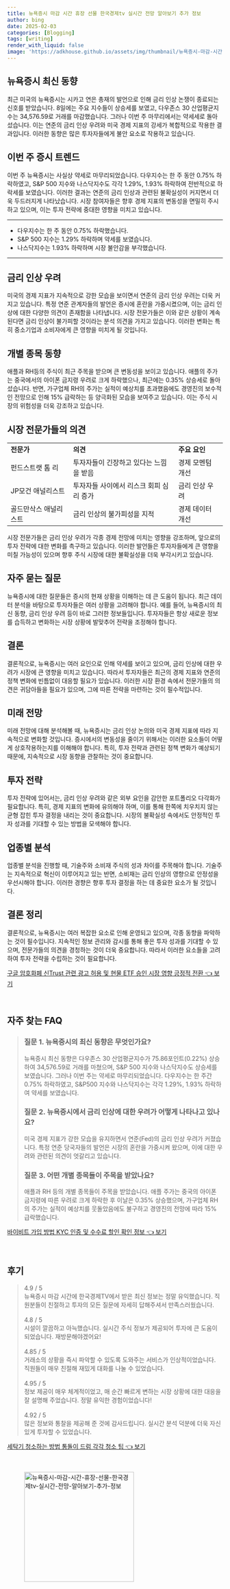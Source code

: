 ```yaml
---
title: 뉴욕증시 마감 시간 휴장 선물 한국경제tv 실시간 전망 알아보기 추가 정보
author: bing
date: 2025-02-03
categories: [Blogging]
tags: [writing]
render_with_liquid: false
image: 'https://adkhouse.github.io/assets/img/thumbnail/뉴욕증시-마감-시간-휴장-선물-한국경제tv-실시간-전망-알아보기-추가-정보.webp'
---
```



<h2 id='뉴욕증시_최신_동향'>뉴욕증시 최신 동향</h2>

<p>최근 미국의 뉴욕증시는 시카고 연은 총재의 발언으로 인해 금리 인상 논쟁이 종료되는 신호를 받았습니다. 8일에는 주요 지수들이 상승세를 보였고, 다우존스 30 산업평균지수는 34,576.59로 거래를 마감했습니다. 그러나 이번 주 마무리에서는 약세세로 돌아섰습니다. 이는 연준의 금리 인상 우려와 미국 경제 지표의 강세가 복합적으로 작용한 결과입니다. 이러한 동향은 많은 투자자들에게 불안 요소로 작용하고 있습니다.</p>

<h2 id='주간_증시_트렌드'>이번 주 증시 트렌드</h2>

<p>이번 주 뉴욕증시는 사실상 약세로 마무리되었습니다. 다우지수는 한 주 동안 0.75% 하락하였고, S&P 500 지수와 나스닥지수도 각각 1.29%, 1.93% 하락하여 전반적으로 하락세를 보였습니다. 이러한 결과는 연준의 금리 인상과 관련된 불확실성이 커지면서 더욱 두드러지게 나타났습니다. 시장 참여자들은 향후 경제 지표의 변동성을 면밀히 주시하고 있으며, 이는 투자 전략에 중대한 영향을 미치고 있습니다.</p>

<hr />

<ul>
    <li>다우지수는 한 주 동안 0.75% 하락했습니다.</li>
    <li>S&P 500 지수는 1.29% 하락하며 약세를 보였습니다.</li>
    <li>나스닥지수는 1.93% 하락하며 시장 불안감을 부각했습니다.</li>
</ul>

<hr />

<h2 id='금리_인상_우려'>금리 인상 우려</h2>

<p>미국의 경제 지표가 지속적으로 강한 모습을 보이면서 연준의 금리 인상 우려는 더욱 커지고 있습니다. 특정 연준 관계자들의 발언은 증시에 혼란을 가중시켰으며, 이는 금리 인상에 대한 다양한 의견이 존재함을 나타냅니다. 시장 전문가들은 이와 같은 상황이 계속된다면 금리 인상이 불가피할 것이라는 분석 의견을 가지고 있습니다. 이러한 변화는 특히 중소기업과 소비자에게 큰 영향을 미치게 될 것입니다.</p>

<h2 id='개별_종목_동향'>개별 종목 동향</h2>

<p>애플과 RH등의 주식이 최근 주목을 받으며 큰 변동성을 보이고 있습니다. 애플의 주가는 중국에서의 아이폰 금지령 우려로 크게 하락했으나, 최근에는 0.35% 상승세로 돌아섰습니다. 반면, 가구업체 RH의 주가는 실적이 예상치를 초과했음에도 경영진의 보수적인 전망으로 인해 15% 급락하는 등 양극화된 모습을 보여주고 있습니다. 이는 주식 시장의 위험성을 더욱 강조하고 있습니다.</p>

<h2 id='시장_전문가들_의견'>시장 전문가들의 의견</h2>

<table>
    <tr>
        <td><b>전문가</b></td>
        <td><b>의견</b></td>
        <td><b>주요 요인</b></td>
    </tr>
    <tr>
        <td>펀드스트랫 톰 리</td>
        <td>투자자들이 긴장하고 있다는 느낌을 받음</td>
        <td>경제 모멘텀 개선</td>
    </tr>
    <tr>
        <td>JP모건 애널리스트</td>
        <td>투자자들 사이에서 리스크 회피 심리 증가</td>
        <td>금리 인상 우려</td>
    </tr>
    <tr>
        <td>골드만삭스 애널리스트</td>
        <td>금리 인상의 불가피성을 지적</td>
        <td>경제 데이터 개선</td>
    </tr>
</table>

<p>시장 전문가들은 금리 인상 우려가 각종 경제 전망에 미치는 영향을 강조하며, 앞으로의 투자 전략에 대한 변화를 촉구하고 있습니다. 이러한 발언들은 투자자들에게 큰 영향을 미칠 가능성이 있으며 향후 주식 시장에 대한 불확실성을 더욱 부각시키고 있습니다.</p>

<h2 id='자주_묻는_질문'>자주 묻는 질문</h2>

<p>뉴욕증시에 대한 질문들은 증시의 현재 상황을 이해하는 데 큰 도움이 됩니다. 최근 데이터 분석을 바탕으로 투자자들은 여러 상황을 고려해야 합니다. 예를 들어, 뉴욕증시의 최신 동향, 금리 인상 우려 등이 바로 그러한 정보들입니다. 투자자들은 항상 새로운 정보를 습득하고 변화하는 시장 상황에 발맞추어 전략을 조정해야 합니다.</p>

<h2 id='결론'>결론</h2>

<p>결론적으로, 뉴욕증시는 여러 요인으로 인해 약세를 보이고 있으며, 금리 인상에 대한 우려가 시장에 큰 영향을 미치고 있습니다. 따라서 투자자들은 최근의 경제 지표와 연준의 정책 변화에 빈틈없이 대응할 필요가 있습니다. 이러한 시장 환경 속에서 전문가들의 의견은 귀담아들을 필요가 있으며, 그에 따른 전략을 마련하는 것이 필수적입니다.</p>

<h2 id='미래_전망'>미래 전망</h2>

<p>미래 전망에 대해 분석해볼 때, 뉴욕증시는 금리 인상 논의와 미국 경제 지표에 따라 지속적으로 변화할 것입니다. 증시에서의 변동성을 줄이기 위해서는 이러한 요소들이 어떻게 상호작용하는지를 이해해야 합니다. 특히, 투자 전략과 관련된 정책 변화가 예상되기 때문에, 지속적으로 시장 동향을 관찰하는 것이 중요합니다.</p>

<h2 id='투자_전략'>투자 전략</h2>

<p>투자 전략에 있어서는, 금리 인상 우려와 같은 외부 요인을 감안한 포트폴리오 다각화가 필요합니다. 특히, 경제 지표의 변화에 유의해야 하며, 이를 통해 한쪽에 치우치지 않는 균형 잡힌 투자 결정을 내리는 것이 중요합니다. 시장의 불확실성 속에서도 안정적인 투자 성과를 기대할 수 있는 방법을 모색해야 합니다.</p>

<h2 id='업종별_분석'>업종별 분석</h2>

<p>업종별 분석을 진행할 때, 기술주와 소비재 주식의 성과 차이를 주목해야 합니다. 기술주는 지속적으로 혁신이 이루어지고 있는 반면, 소비재는 금리 인상의 영향으로 안정성을 우선시해야 합니다. 이러한 경향은 향후 투자 결정을 하는 데 중요한 요소가 될 것입니다.</p>

<h2 id='결론_정리'>결론 정리</h2>

<p>결론적으로, 뉴욕증시는 여러 복잡한 요소로 인해 운영되고 있으며, 각종 동향을 파악하는 것이 필수입니다. 지속적인 정보 관리와 감시를 통해 좋은 투자 성과를 기대할 수 있으며, 전문가들의 의견을 경청하는 것이 더욱 중요합니다. 따라서 이러한 요소들을 고려하여 투자 전략을 수립하는 것이 필요합니다.</p>


<p><a class="click-button" title="구글 암호화폐 신Trust 관련 광고 허용 및 현물 ETF 승인 시장 영향 긍정적 전환" href="https://adkhouse.github.io/posts/%EA%B5%AC%EA%B8%80-%EC%95%94%ED%98%B8%ED%99%94%ED%8F%90-%EC%8B%A0Trust-%EA%B4%80%EB%A0%A8-%EA%B4%91%EA%B3%A0-%ED%97%88%EC%9A%A9-%EB%B0%8F-%ED%98%84%EB%AC%BC-ETF-%EC%8A%B9%EC%9D%B8-%EC%8B%9C%EC%9E%A5-%EC%98%81%ED%96%A5-%EA%B8%8D%EC%A0%95%EC%A0%81-%EC%A0%84%ED%99%98/" rel="dofollow">구글 암호화폐 신Trust 관련 광고 허용 및 현물 ETF 승인 시장 영향 긍정적 전환 👈 보기</a></p><br>
<h2 id='자주_찾는_FAQ'>자주 찾는 FAQ</h2>
<div itemscope="" itemtype="https://schema.org/FAQPage"> 
<blockquote> 
<div itemscope="" itemprop="mainEntity" itemtype="https://schema.org/Question"> 
<h3 itemprop="name">질문 1. 뉴욕증시의 최신 동향은 무엇인가요?</h3> 
<div itemscope="" itemprop="acceptedAnswer" itemtype="https://schema.org/Answer"> 
<span itemprop="text"> 
<p>뉴욕증시 최신 동향은 다우존스 30 산업평균지수가 75.86포인트(0.22%) 상승하여 34,576.59로 거래를 마쳤으며, S&P 500 지수와 나스닥지수도 상승세를 보였습니다. 그러나 이번 주는 약세로 마무리되었습니다. 다우지수는 한 주간 0.75% 하락하였고, S&P500 지수와 나스닥지수는 각각 1.29%, 1.93% 하락하여 약세를 보였습니다.</p> 
</span> 
</div> 
</div> 
<div itemscope="" itemprop="mainEntity" itemtype="https://schema.org/Question"> 
<h3 itemprop="name">질문 2. 뉴욕증시에서 금리 인상에 대한 우려가 어떻게 나타나고 있나요?</h3> 
<div itemscope="" itemprop="acceptedAnswer" itemtype="https://schema.org/Answer"> 
<span itemprop="text"> 
<p>미국 경제 지표가 강한 모습을 유지하면서 연준(Fed)의 금리 인상 우려가 커졌습니다. 특정 연준 당국자들의 발언은 시장의 혼란을 가중시켜 왔으며, 이에 대한 우려와 관련된 의견이 엇갈리고 있습니다.</p> 
</span> 
</div> 
</div> 
<div itemscope="" itemprop="mainEntity" itemtype="https://schema.org/Question"> 
<h3 itemprop="name">질문 3. 어떤 개별 종목들이 주목을 받았나요?</h3> 
<div itemscope="" itemprop="acceptedAnswer" itemtype="https://schema.org/Answer"> 
<span itemprop="text"> 
<p>애플과 RH 등의 개별 종목들이 주목을 받았습니다. 애플 주가는 중국의 아이폰 금지령에 따른 우려로 크게 하락한 후 이날은 0.35% 상승했으며, 가구업체 RH의 주가는 실적이 예상치를 웃돌았음에도 불구하고 경영진의 전망에 따라 15% 급락했습니다.</p> 
</span> 
</div> 
</div> 
</blockquote> 
</div>
<p><a class="click-button" title="바이비트 가입 방법 KYC 인증 및 수수료 할인 확인 정보" href="https://adkhouse.github.io/posts/%EB%B0%94%EC%9D%B4%EB%B9%84%ED%8A%B8-%EA%B0%80%EC%9E%85-%EB%B0%A9%EB%B2%95-KYC-%EC%9D%B8%EC%A6%9D-%EB%B0%8F-%EC%88%98%EC%88%98%EB%A3%8C-%ED%95%A0%EC%9D%B8-%ED%99%95%EC%9D%B8-%EC%A0%95%EB%B3%B4/" rel="dofollow">바이비트 가입 방법 KYC 인증 및 수수료 할인 확인 정보 👈 보기</a></p><br>
<h2 id='후기'>후기</h2>
<div itemscope itemtype="https://schema.org/Product">
  <blockquote>
  <div itemprop="review" itemscope itemtype="https://schema.org/Review">
      <div itemprop="reviewRating" itemscope itemtype="https://schema.org/Rating"> <span itemprop="ratingValue">4.9</span> / <span itemprop="bestRating">5</span> </div>
      <span itemprop="reviewBody">뉴욕증시 마감 시간에 한국경제TV에서 받은 최신 정보는 정말 유익했습니다. 직원분들이 친절하고 투자의 모든 질문에 자세히 답해주셔서 만족스러웠습니다.</span>
  </div>
  <br>
  <div itemprop="review" itemscope itemtype="https://schema.org/Review">
      <div itemprop="reviewRating" itemscope itemtype="https://schema.org/Rating"> <span itemprop="ratingValue">4.8</span> / <span itemprop="bestRating">5</span> </div>
      <span itemprop="reviewBody">시설이 깔끔하고 아늑했습니다. 실시간 주식 정보가 제공되어 투자에 큰 도움이 되었습니다. 재방문해야겠어요!</span>
  </div>
  <br>
  <div itemprop="review" itemscope itemtype="https://schema.org/Review">
      <div itemprop="reviewRating" itemscope itemtype="https://schema.org/Rating"> <span itemprop="ratingValue">4.85</span> / <span itemprop="bestRating">5</span> </div>
      <span itemprop="reviewBody">거래소의 상황을 즉시 파악할 수 있도록 도와주는 서비스가 인상적이었습니다. 직원들이 매우 친절해 재밌게 대화를 나눌 수 있었습니다.</span>
  </div>
  <br>
  <div itemprop="review" itemscope itemtype="https://schema.org/Review">
      <div itemprop="reviewRating" itemscope itemtype="https://schema.org/Rating"> <span itemprop="ratingValue">4.95</span> / <span itemprop="bestRating">5</span> </div>
      <span itemprop="reviewBody">정보 제공이 매우 체계적이었고, 매 순간 빠르게 변하는 시장 상황에 대한 대응을 잘 설명해 주었습니다. 정말 유익한 경험이었습니다!</span>
  </div>
  <br>
  <div itemprop="review" itemscope itemtype="https://schema.org/Review">
      <div itemprop="reviewRating" itemscope itemtype="https://schema.org/Rating"> <span itemprop="ratingValue">4.92</span> / <span itemprop="bestRating">5</span> </div>
      <span itemprop="reviewBody">많은 정보와 통찰을 제공해 준 것에 감사드립니다. 실시간 분석 덕분에 더욱 자신 있게 투자할 수 있었습니다.</span>
  </div>
  </blockquote>
</div>
<p><a class="click-button" title="세탁기 청소하는 방법 통돌이 드럼 각각 청소 팁" href="https://adkhouse.github.io/posts/%EC%84%B8%ED%83%81%EA%B8%B0-%EC%B2%AD%EC%86%8C%ED%95%98%EB%8A%94-%EB%B0%A9%EB%B2%95-%ED%86%B5%EB%8F%8C%EC%9D%B4-%EB%93%9C%EB%9F%BC-%EA%B0%81%EA%B0%81-%EC%B2%AD%EC%86%8C-%ED%8C%81/" rel="dofollow">세탁기 청소하는 방법 통돌이 드럼 각각 청소 팁 👈 보기</a></p><br>
<figure class="image"><img src="https://adkhouse.github.io/assets/img/thumbnail/뉴욕증시-마감-시간-휴장-선물-한국경제tv-실시간-전망-알아보기-추가-정보.webp" alt="뉴욕증시-마감-시간-휴장-선물-한국경제tv-실시간-전망-알아보기-추가-정보" width="256" height="256"></figure>